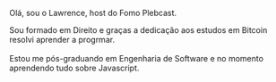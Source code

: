 Olá, sou o Lawrence, host do Fomo Plebcast.<br>

Sou formado em Direito e graças a dedicação aos estudos em Bitcoin resolvi aprender a progrmar.<br><br>
Estou me pós-graduando em Engenharia de Software e no momento aprendendo tudo sobre Javascript.<br><br>
